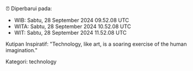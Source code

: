 ⏰ Diperbarui pada:
- WIB: Sabtu, 28 September 2024 09.52.08 UTC
- WITA: Sabtu, 28 September 2024 10.52.08 UTC
- WIT: Sabtu, 28 September 2024 11.52.08 UTC

Kutipan Inspiratif:
"Technology, like art, is a soaring exercise of the human imagination."


Kategori: technology

